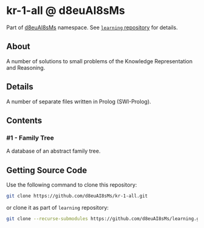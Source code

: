 # kr-1-all @ d8euAI8sMs

Part of [d8euAI8sMs](https://github.com/d8euAI8sMs) namespace. See [`learning` repository](https://github.com/d8euAI8sMs/learning) for details.

## About

A number of solutions to small problems of the Knowledge Representation and Reasoning.

## Details

A number of separate files written in Prolog (SWI-Prolog).

## Contents

### #1 - Family Tree

A database of an abstract family tree.

## Getting Source Code

Use the following command to clone this repository:

```sh
git clone https://github.com/d8euAI8sMs/kr-1-all.git
```

or clone it as part of `learning` repository:

```sh
git clone --recurse-submodules https://github.com/d8euAI8sMs/learning.git
```
